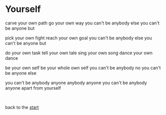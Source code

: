 # Yourself

carve your own path
go your own way
you can't be anybody else 
you can't be anyone but 

pick your own fight
reach your own goal
you can't be anybody else
you can't be anyone but

do your own task
tell your own tale
sing your own song
dance your own dance

be your own self
be your whole own self
you can't be anybody no
you can't be anyone else

you can't be anybody anyone
anybody anyone
you can't be anybody anyone
apart from yourself

<br>

back to the [start](/)

